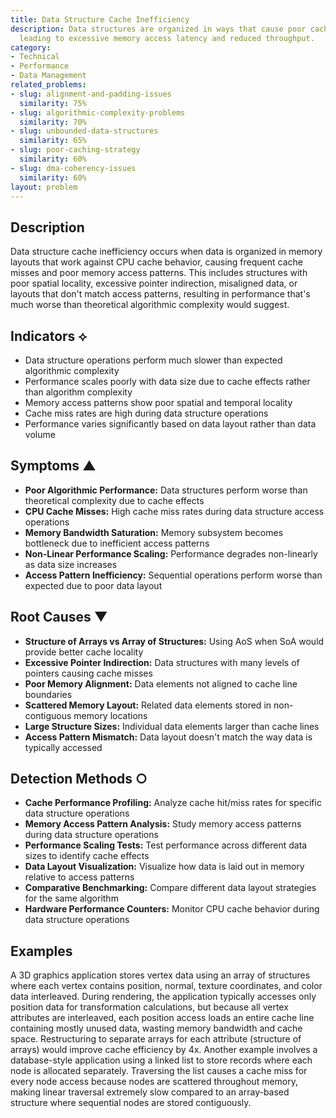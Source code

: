 ```yaml
---
title: Data Structure Cache Inefficiency
description: Data structures are organized in ways that cause poor cache performance,
  leading to excessive memory access latency and reduced throughput.
category:
- Technical
- Performance
- Data Management
related_problems:
- slug: alignment-and-padding-issues
  similarity: 75%
- slug: algorithmic-complexity-problems
  similarity: 70%
- slug: unbounded-data-structures
  similarity: 65%
- slug: poor-caching-strategy
  similarity: 60%
- slug: dma-coherency-issues
  similarity: 60%
layout: problem
---
```


## Description

Data structure cache inefficiency occurs when data is organized in memory layouts that work against CPU cache behavior, causing frequent cache misses and poor memory access patterns. This includes structures with poor spatial locality, excessive pointer indirection, misaligned data, or layouts that don't match access patterns, resulting in performance that's much worse than theoretical algorithmic complexity would suggest.

## Indicators ⟡

- Data structure operations perform much slower than expected algorithmic complexity
- Performance scales poorly with data size due to cache effects rather than algorithm complexity
- Memory access patterns show poor spatial and temporal locality
- Cache miss rates are high during data structure operations
- Performance varies significantly based on data layout rather than data volume

## Symptoms ▲

- **Poor Algorithmic Performance:** Data structures perform worse than theoretical complexity due to cache effects
- **CPU Cache Misses:** High cache miss rates during data structure access operations
- **Memory Bandwidth Saturation:** Memory subsystem becomes bottleneck due to inefficient access patterns
- **Non-Linear Performance Scaling:** Performance degrades non-linearly as data size increases
- **Access Pattern Inefficiency:** Sequential operations perform worse than expected due to poor data layout

## Root Causes ▼

- **Structure of Arrays vs Array of Structures:** Using AoS when SoA would provide better cache locality
- **Excessive Pointer Indirection:** Data structures with many levels of pointers causing cache misses
- **Poor Memory Alignment:** Data elements not aligned to cache line boundaries
- **Scattered Memory Layout:** Related data elements stored in non-contiguous memory locations
- **Large Structure Sizes:** Individual data elements larger than cache lines
- **Access Pattern Mismatch:** Data layout doesn't match the way data is typically accessed

## Detection Methods ○

- **Cache Performance Profiling:** Analyze cache hit/miss rates for specific data structure operations
- **Memory Access Pattern Analysis:** Study memory access patterns during data structure operations
- **Performance Scaling Tests:** Test performance across different data sizes to identify cache effects
- **Data Layout Visualization:** Visualize how data is laid out in memory relative to access patterns
- **Comparative Benchmarking:** Compare different data layout strategies for the same algorithm
- **Hardware Performance Counters:** Monitor CPU cache behavior during data structure operations

## Examples

A 3D graphics application stores vertex data using an array of structures where each vertex contains position, normal, texture coordinates, and color data interleaved. During rendering, the application typically accesses only position data for transformation calculations, but because all vertex attributes are interleaved, each position access loads an entire cache line containing mostly unused data, wasting memory bandwidth and cache space. Restructuring to separate arrays for each attribute (structure of arrays) would improve cache efficiency by 4x. Another example involves a database-style application using a linked list to store records where each node is allocated separately. Traversing the list causes a cache miss for every node access because nodes are scattered throughout memory, making linear traversal extremely slow compared to an array-based structure where sequential nodes are stored contiguously.